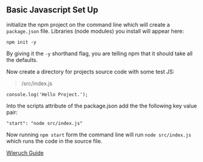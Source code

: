 ## Basic Javascript Set Up

initialize the npm project on the command line which will create a `package.json` file. Libraries (node modules) you install will appear here:

```
npm init -y
```

By giving it the `-y` shorthand flag, you are telling npm that it should take all the defaults. 

Now create a directory for projects source code with some test JS:

>  /src/index.js
```
console.log('Hello Project.');
```

Into the scripts attribute of the package.json add the the following key value pair:
```
"start": "node src/index.js"
```

Now running `npm start` form the command line will run `node src/index.js` which runs the code in the source file.

[Wieruch Guide](https://www.robinwieruch.de/javascript-project-setup-tutorial/)